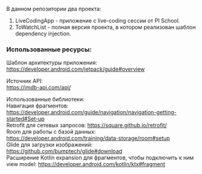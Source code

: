 В данном репозитории два проекта:
1. LiveCodingApp - приложение с live-coding сессии от PI School.
2. ToWatchList - полная версия проекта, в котором реализован шаблон dependency injection.

### Использованные ресурсы: 

Шаблон архитектуры приложения:<br>
https://developer.android.com/jetpack/guide#overview

Источник API:<br>
https://imdb-api.com/api/

Использованные библиотеки:<br>
Навигация фрагментов: https://developer.android.com/guide/navigation/navigation-getting-started#Set-up <br>
Retrofit для сетевых запросов: https://square.github.io/retrofit/ <br>
Room для работы с базой данных: https://developer.android.com/training/data-storage/room#setup <br>
Glide для загрузки изображений: https://github.com/bumptech/glide#download <br>
Расширение Kotlin expansion для фрагментов, чтобы подключить к ним view model: https://developer.android.com/kotlin/ktx#fragment <br>
